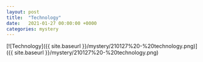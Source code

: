 ```yaml
---
layout: post
title:  "Technology"
date:   2021-01-27 00:00:00 +0000
categories: mystery
---
```


[![Technology]({{ site.baseurl }}/mystery/210127%20-%20technology.png)]({{ site.baseurl }}/mystery/210127%20-%20technology.png)

